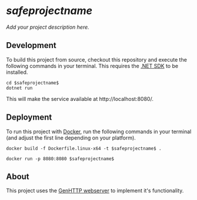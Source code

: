 # $safeprojectname$

*Add your project description here.*

## Development

To build this project from source, checkout this repository and execute
the following commands in your terminal. This requires the
[.NET SDK](https://dotnet.microsoft.com/download) to be installed.

```
cd $safeprojectname$
dotnet run
```

This will make the service available at http://localhost:8080/.

## Deployment

To run this project with [Docker](https://www.docker.com/), run the 
following commands in your terminal (and adjust the first line
depending on your platform).

```
docker build -f Dockerfile.linux-x64 -t $safeprojectname$ .

docker run -p 8080:8080 $safeprojectname$
```

## About

This project uses the [GenHTTP webserver](https://genhttp.org/) to
implement it's functionality.